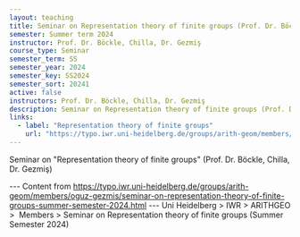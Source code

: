 ```yaml
---
layout: teaching
title: Seminar on Representation theory of finite groups (Prof. Dr. Böckle, Chilla, Dr. Gezmiş)
semester: Summer term 2024
instructor: Prof. Dr. Böckle, Chilla, Dr. Gezmiş
course_type: Seminar
semester_term: SS
semester_year: 2024
semester_key: SS2024
semester_sort: 20241
active: false
instructors: Prof. Dr. Böckle, Chilla, Dr. Gezmiş
description: Seminar on Representation theory of finite groups (Prof. Dr. Böckle, Chilla, Dr. Gezmiş)
links:
  - label: "Representation theory of finite groups"
    url: "https://typo.iwr.uni-heidelberg.de/groups/arith-geom/members/oguz-gezmis/seminar-on-representation-theory-of-finite-groups-summer-semester-2024.html"
---
```


Seminar on "Representation theory of finite groups" (Prof. Dr. Böckle, Chilla, Dr. Gezmiş)

--- Content from https://typo.iwr.uni-heidelberg.de/groups/arith-geom/members/oguz-gezmis/seminar-on-representation-theory-of-finite-groups-summer-semester-2024.html ---
Uni Heidelberg > IWR > ARITHGEO > &nbsp;Members >&nbsp;Seminar on Representation theory of finite groups (Summer Semester 2024)

